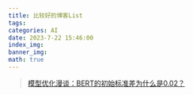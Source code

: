 ```yaml
---
title: 比较好的博客List
tags: 
categories: AI
date: 2023-7-22 15:46:00
index_img:
banner_img:
math: true
---
```


> [模型优化漫谈：BERT的初始标准差为什么是0.02？](https://kexue.fm/archives/8747)
